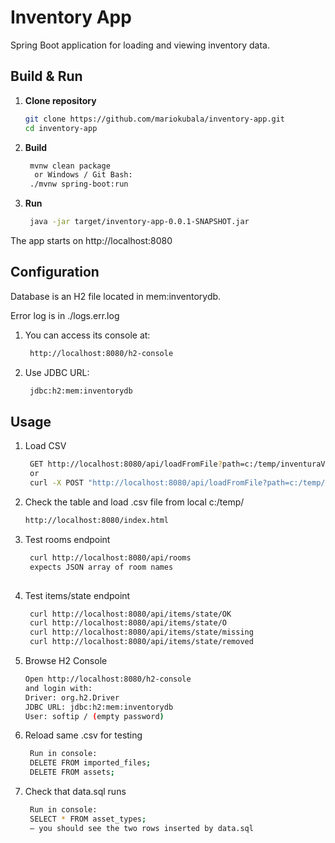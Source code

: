 # Inventory App

Spring Boot application for loading and viewing inventory data.

## Build & Run

1. **Clone repository**
   ```bash
   git clone https://github.com/mariokubala/inventory-app.git
   cd inventory-app

2. **Build**
   ```bash
    mvnw clean package
     or Windows / Git Bash:
    ./mvnw spring-boot:run

3. **Run**
   ```bash
    java -jar target/inventory-app-0.0.1-SNAPSHOT.jar

The app starts on http://localhost:8080

## Configuration

Database is an H2 file located in mem:inventorydb.

Error log is in ./logs.err.log

1. You can access its console at:
   ```bash
    http://localhost:8080/h2-console

2. Use JDBC URL:
   ```bash
    jdbc:h2:mem:inventorydb

## Usage
1. Load CSV
   ```bash
    GET http://localhost:8080/api/loadFromFile?path=c:/temp/inventuraVzor.csv
    or
    curl -X POST "http://localhost:8080/api/loadFromFile?path=c:/temp/inventuraVzor.csv"

2. Check the table and load .csv file from local c:/temp/
   ```bash
   http://localhost:8080/index.html

3. Test rooms endpoint
   ```bash
    curl http://localhost:8080/api/rooms
    expects JSON array of room names
 
4. Test items/state endpoint
   ```bash
    curl http://localhost:8080/api/items/state/OK
    curl http://localhost:8080/api/items/state/O
    curl http://localhost:8080/api/items/state/missing
    curl http://localhost:8080/api/items/state/removed

5. Browse H2 Console
   ```bash
   Open http://localhost:8080/h2-console
   and login with:
   Driver: org.h2.Driver
   JDBC URL: jdbc:h2:mem:inventorydb
   User: softip / (empty password)

6. Reload same .csv for testing
   ```bash
    Run in console:
    DELETE FROM imported_files;
    DELETE FROM assets;

7. Check that data.sql runs 
   ```bash
    Run in console:
    SELECT * FROM asset_types;
    — you should see the two rows inserted by data.sql

